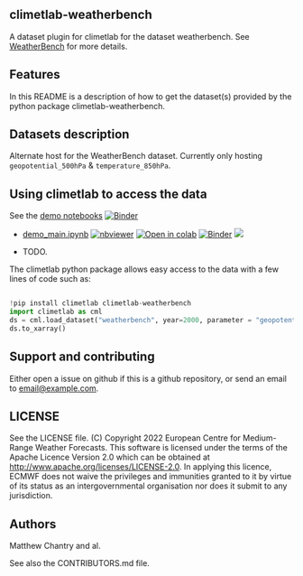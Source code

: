 ## climetlab-weatherbench

A dataset plugin for climetlab for the dataset weatherbench. See [WeatherBench](https://github.com/pangeo-data/WeatherBench) for more details.


Features
--------

In this README is a description of how to get the dataset(s) provided by the python package climetlab-weatherbench.

## Datasets description

Alternate host for the WeatherBench dataset. Currently only hosting `geopotential_500hPa` & `temperature_850hPa`.

## Using climetlab to access the data

See the [demo notebooks](https://github.com/mchantry/climetlab-weatherbench/tree/main/notebooks)
[![Binder](https://mybinder.org/badge_logo.svg)](https://mybinder.org/v2/gh/mchantry/climetlab-weatherbench/main?urlpath=lab)


- [demo_main.ipynb](https://github.com/mchantry/climetlab-weatherbench/tree/main/notebooks/demo_main.ipynb)
[![nbviewer](https://raw.githubusercontent.com/jupyter/design/master/logos/Badges/nbviewer_badge.svg)](https://nbviewer.jupyter.org/github/mchantry/climetlab-weatherbench/blob/main/notebooks/demo_main.ipynb) 
[![Open in colab](https://colab.research.google.com/assets/colab-badge.svg)](https://colab.research.google.com/github/mchantry/climetlab-weatherbench/blob/main/notebooks/demo_main.ipynb) 
[![Binder](https://mybinder.org/badge_logo.svg)](https://mybinder.org/v2/gh/mchantry/climetlab-weatherbench/main?filepath=notebooks/demo_main.ipynb)
[<img src="https://deepnote.com/buttons/launch-in-deepnote-small.svg">](https://deepnote.com/launch?name=MyProject&url=https://github.com/mchantry/climetlab-weatherbench/tree/main/notebooks/demo_main.ipynb)


- TODO.


The climetlab python package allows easy access to the data with a few lines of code such as:
``` python

!pip install climetlab climetlab-weatherbench
import climetlab as cml
ds = cml.load_dataset("weatherbench", year=2000, parameter = "geopotential_500hPa")
ds.to_xarray()
```


Support and contributing
------------------------

Either open a issue on github if this is a github repository, or send an email to email@example.com.

LICENSE
-------

See the LICENSE file.
(C) Copyright 2022 European Centre for Medium-Range Weather Forecasts.
This software is licensed under the terms of the Apache Licence Version 2.0
which can be obtained at http://www.apache.org/licenses/LICENSE-2.0.
In applying this licence, ECMWF does not waive the privileges and immunities
granted to it by virtue of its status as an intergovernmental organisation
nor does it submit to any jurisdiction.

Authors
-------

Matthew Chantry and al.

See also the CONTRIBUTORS.md file.
